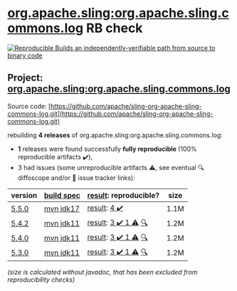 [org.apache.sling:org.apache.sling.commons.log](https://central.sonatype.com/artifact/org.apache.sling/org.apache.sling.commons.log/versions) RB check
=======

[![Reproducible Builds](https://reproducible-builds.org/images/logos/rb.svg) an independently-verifiable path from source to binary code](https://reproducible-builds.org/)

## Project: [org.apache.sling:org.apache.sling.commons.log](https://central.sonatype.com/artifact/org.apache.sling/org.apache.sling.commons.log/versions)

Source code: [https://github.com/apache/sling-org-apache-sling-commons-log.git](https://github.com/apache/sling-org-apache-sling-commons-log.git)

rebuilding **4 releases** of org.apache.sling:org.apache.sling.commons.log:
- **1** releases were found successfully **fully reproducible** (100% reproducible artifacts :heavy_check_mark:),
- 3 had issues (some unreproducible artifacts :warning:, see eventual :mag: diffoscope and/or :memo: issue tracker links):

| version | [build spec](/BUILDSPEC.md) | [result](https://reproducible-builds.org/docs/jvm/): reproducible? | size |
| -- | --------- | ------ | -- |
| [5.5.0](https://central.sonatype.com/artifact/org.apache.sling/org.apache.sling.commons.log/5.5.0/pom) | [mvn jdk17](org.apache.sling.commons.log-5.5.0.buildspec) | [result](org.apache.sling.commons.log-5.5.0.buildinfo): [4 :heavy_check_mark: ](org.apache.sling.commons.log-5.5.0.buildcompare) | 1.1M |
| [5.4.2](https://central.sonatype.com/artifact/org.apache.sling/org.apache.sling.commons.log/5.4.2/pom) | [mvn jdk11](org.apache.sling.commons.log-5.4.2.buildspec) | [result](org.apache.sling.commons.log-5.4.2.buildinfo): [3 :heavy_check_mark:  1 :warning:](org.apache.sling.commons.log-5.4.2.buildcompare) [:mag:](org.apache.sling.commons.log-5.4.2.diffoscope) | 1.2M |
| [5.4.0](https://central.sonatype.com/artifact/org.apache.sling/org.apache.sling.commons.log/5.4.0/pom) | [mvn jdk11](org.apache.sling.commons.log-5.4.0.buildspec) | [result](org.apache.sling.commons.log-5.4.0.buildinfo): [3 :heavy_check_mark:  1 :warning:](org.apache.sling.commons.log-5.4.0.buildcompare) [:mag:](org.apache.sling.commons.log-5.4.0.diffoscope) | 1.2M |
| [5.3.0](https://central.sonatype.com/artifact/org.apache.sling/org.apache.sling.commons.log/5.3.0/pom) | [mvn jdk11](org.apache.sling.commons.log-5.3.0.buildspec) | [result](org.apache.sling.commons.log-5.3.0.buildinfo): [3 :heavy_check_mark:  1 :warning:](org.apache.sling.commons.log-5.3.0.buildcompare) [:mag:](org.apache.sling.commons.log-5.3.0.diffoscope) | 1.2M |

<i>(size is calculated without javadoc, that has been excluded from reproducibility checks)</i>
